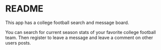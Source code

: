 # README
This app has a college football search and message board. 

You can search for current season stats of your favorite college football team. Then register to leave a message and leave a comment on other users posts.
